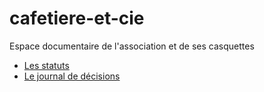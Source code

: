 # cafetiere-et-cie
Espace documentaire de l'association et de ses casquettes

- [Les statuts](statuts.md)
- [Le journal de décisions](carnet-de-voyage/carnet.md)
